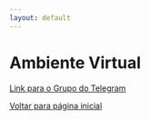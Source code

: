 ```yaml
---
layout: default
---
```


# Ambiente Virtual

[Link para o Grupo do Telegram](https://t.me/+g-nxQL9qmANiOTgx)




[Voltar para página inicial](./)
